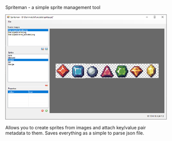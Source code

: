 Spriteman - a simple sprite management tool

![screenshot.png](/screenshot.png)

Allows you to create sprites from images and attach key/value pair metadata to them. Saves everything as a simple to parse json file.

